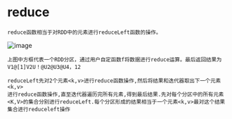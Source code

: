 # reduce
    reduce函数相当于对RDD中的元素进行reduceLeft函数的操作。
    
    
![image](https://github.com/williamzhang11/fastTech/blob/master/src/main/java/com/xiu/fastBigData/reduce/image/reduce.jpg)

    上图中方框代表一个RDD分区，通过用户自定函数f将数据进行reduce运算。最后返回结果为V1@[1]V2U！@U2@U3@U4，12
    
    reduceLeft先对2个元素<k,v>进行reduce函数操作,然后将结果和迭代器取出下一个元素<k,v>
    进行reduce函数操作,直至迭代器遍历完所有元素,得到最后结果.先对每个分区中的所有元素
    <K,V>的集合分别进行reduceLeft.每个分区形成的结果相当于一个元素<k,v>最对这个结果
    集合进行reduceleft操作
